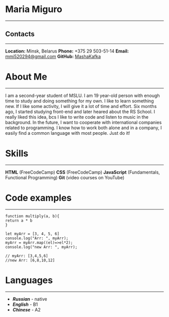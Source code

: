 # Maria Miguro #
***
## Contacts ##
***
**Location:** Minsk, Belarus
**Phone:** +375 29 503-51-14
**Email:** mmi520294@gmail.com
**GitHub:** [MashaKafka](https://github.com/MashaKafka)

# About Me #
***
I am a second-year student of MSLU. I am 19 year-old person with enough time to study and doing something for my own. I like to learn something new. If I like some activity, I will give it a lot of time and effort. Six months ago, I started studying front-end and later heared about the RS School. I really liked this idea, bcs I like to write code and listen to music in the background. In the future, I want to cooperate with international companies related to programming. I know how to work both alone and in a company, I easily find a common language with most people.
Just do it! 

# Skills #
***
**HTML** (FreeCodeCamp)
**CSS** (FreeCodeCamp)
**JavaScript** (Fundamentals, Functional Programming)
**Git** (video courses on YouTube)

# Code examples #
***
```
function multiply(a, b){
return a * b
}
```
```
let myArr = [3, 4, 5, 6]
console.log("Arr: ", myArr);
myArr = myArr.map((el)=>el*2);
console.log("new Arr: ", myArr);

// myArr: [3,4,5,6]
//new Arr: [6,8,10,12]
```
# Languages #
***
+ ***Russian*** - native
+ ***English*** - B1
+ ***Chinese*** - A2